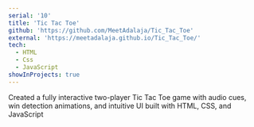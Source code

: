 ```yaml
---
serial: '10'
title: 'Tic Tac Toe'
github: 'https://github.com/MeetAdalaja/Tic_Tac_Toe'
external: 'https://meetadalaja.github.io/Tic_Tac_Toe/'
tech:
  - HTML
  - Css
  - JavaScript
showInProjects: true
---
```


Created a fully interactive two-player Tic Tac Toe game with audio cues, win detection animations, and intuitive UI built with HTML, CSS, and JavaScript

